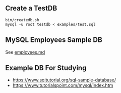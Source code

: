 ## Create a TestDB

```
bin/createdb.sh
mysql -u root testdb < examples/test.sql
```

## MySQL Employees Sample DB

See [employees.md](employees.md)

## Example DB For Studying

* https://www.sqltutorial.org/sql-sample-database/
* https://www.tutorialspoint.com/mysql/index.htm
